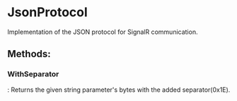 # JsonProtocol

Implementation of the JSON protocol for SignalR communication. 


## **Methods**:

### **WithSeparator**
: Returns the given string parameter's bytes with the added separator(0x1E). 